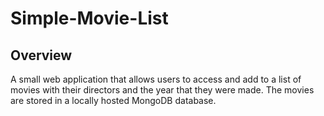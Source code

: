 # Simple-Movie-List

## Overview 

A small web application that allows users to access and add to a list of movies with their directors and the year that they were made. The movies are stored in a locally hosted MongoDB database.   
